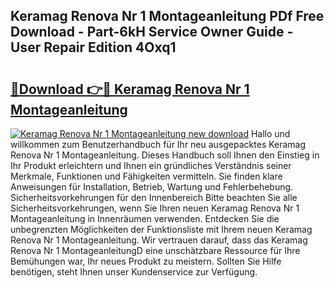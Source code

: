 ## Keramag Renova Nr 1 Montageanleitung PDf Free Download - Part-6kH Service Owner Guide - User Repair Edition 4Oxq1

# <h2><a href="http://df7x6m.blite.top/?on=Keramag+Renova+Nr+1+Montageanleitung">🔗Download 👉🔴 Keramag Renova Nr 1 Montageanleitung</a></h2>

[![Keramag Renova Nr 1 Montageanleitung new download](https://i.imgur.com/lujVjoI.png)](http://df7x6m.blite.top/?on=Keramag+Renova+Nr+1+Montageanleitung)
Hallo und willkommen zum Benutzerhandbuch für Ihr neu ausgepacktes Keramag Renova Nr 1 Montageanleitung. Dieses Handbuch soll Ihnen den Einstieg in Ihr Produkt erleichtern und Ihnen ein gründliches Verständnis seiner Merkmale, Funktionen und Fähigkeiten vermitteln. Sie finden klare Anweisungen für Installation, Betrieb, Wartung und Fehlerbehebung. Sicherheitsvorkehrungen für den Innenbereich Bitte beachten Sie alle Sicherheitsvorkehrungen, wenn Sie Ihren neuen Keramag Renova Nr 1 Montageanleitung in Innenräumen verwenden. Entdecken Sie die unbegrenzten Möglichkeiten der Funktionsliste mit Ihrem neuen Keramag Renova Nr 1 Montageanleitung. Wir vertrauen darauf, dass das Keramag Renova Nr 1 MontageanleitungD eine unschätzbare Ressource für Ihre Bemühungen war, Ihr neues Produkt zu meistern. Sollten Sie Hilfe benötigen, steht Ihnen unser Kundenservice zur Verfügung.
